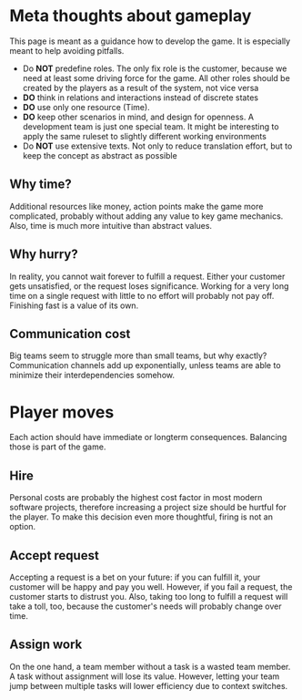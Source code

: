 # Meta thoughts about gameplay
This page is meant as a guidance how to develop the game. It is especially meant to help avoiding pitfalls.

* Do __NOT__ predefine roles. The only fix role is the customer, because we need at least some driving force for the game. All other roles should be created by the players as a result of the system, not vice versa
* __DO__ think in relations and interactions instead of discrete states
* __DO__ use only one resource (Time). 
* __DO__ keep other scenarios in mind, and design for openness. A development team is just one special team. It might be interesting to apply the same ruleset to slightly different working environments
* Do __NOT__ use extensive texts. Not only to reduce translation effort, but to keep the concept as abstract as possible

## Why time?
Additional resources like money, action points make the game more complicated, 
probably without adding any value to key game mechanics. 
Also, time is much more intuitive than abstract values.

## Why hurry?
In reality, you cannot wait forever to fulfill a request. Either your customer gets unsatisfied,
or the request loses significance. Working for a very long time on a single request with little to no effort
will probably not pay off. Finishing fast is a value of its own.

## Communication cost
Big teams seem to struggle more than small teams, but why exactly? Communication channels add up
exponentially, unless teams are able to minimize their interdependencies somehow.

# Player moves
Each action should have immediate or longterm consequences. Balancing those is part of the game.

## Hire
Personal costs are probably the highest cost factor in most modern software projects, therefore
increasing a project size should be hurtful for the player. To make this decision even more thoughtful, 
firing is not an option.

## Accept request
Accepting a request is a bet on your future: if you can fulfill it, your customer will be happy and pay you well.
However, if you fail a request, the customer starts to distrust you. Also, taking too long to fulfill
a request will take a toll, too, because the customer's needs will probably change over time.

## Assign work
On the one hand, a team member without a task is a wasted team member. 
A task without assignment will lose its value. However, letting your team jump between multiple tasks will
lower efficiency due to context switches.